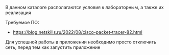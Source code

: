 В данном каталоге располагаются условия к лабораторным, а также их реализация

Требуемое ПО:
- https://blog.netskills.ru/2022/08/cisco-packet-tracer-82.html

Для успешной работы в приложении необходимо просто отключить сеть, перед тем как запустить приложение
